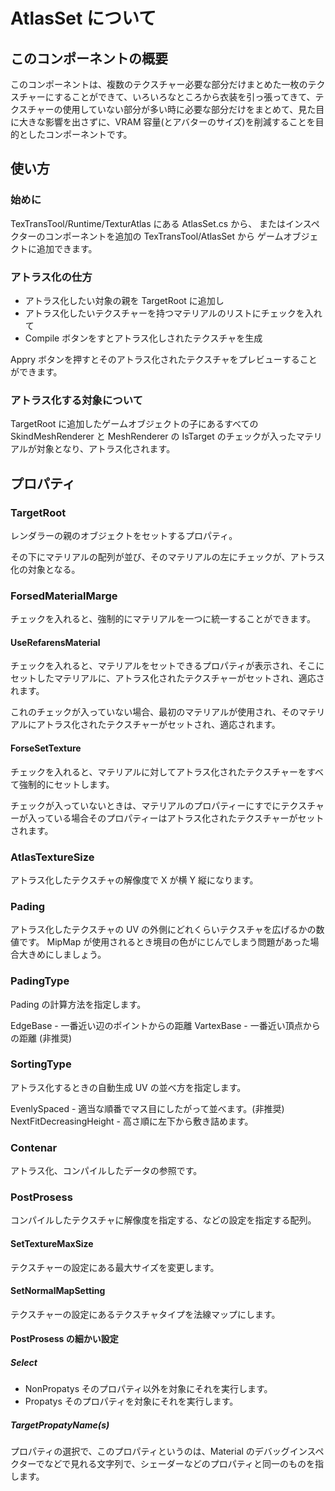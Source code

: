 # AtlasSet について

## このコンポーネントの概要

このコンポーネントは、複数のテクスチャー必要な部分だけまとめた一枚のテクスチャーにすることができて、いろいろなところから衣装を引っ張ってきて、テクスチャーの使用していない部分が多い時に必要な部分だけをまとめて、見た目に大きな影響を出さずに、VRAM 容量(とアバターのサイズ)を削減することを目的としたコンポーネントです。

## 使い方

### 始めに

TexTransTool/Runtime/TexturAtlas にある AtlasSet.cs から、
またはインスペクターのコンポーネントを追加の TexTransTool/AtlasSet から
ゲームオブジェクトに追加できます。

### アトラス化の仕方

- アトラス化したい対象の親を TargetRoot に追加し
- アトラス化したいテクスチャーを持つマテリアルのリストにチェックを入れて
- Compile ボタンをすとアトラス化しされたテクスチャを生成

Appry ボタンを押すとそのアトラス化されたテクスチャをプレビューすることができます。

### アトラス化する対象について

TargetRoot に追加したゲームオブジェクトの子にあるすべての SkindMeshRenderer と MeshRenderer の IsTarget のチェックが入ったマテリアルが対象となり、アトラス化されます。

## プロパティ

### TargetRoot

レンダラーの親のオブジェクトをセットするプロパティ。

その下にマテリアルの配列が並び、そのマテリアルの左にチェックが、アトラス化の対象となる。

### ForsedMaterialMarge

チェックを入れると、強制的にマテリアルを一つに統一することができます。

#### UseRefarensMaterial

チェックを入れると、マテリアルをセットできるプロパティが表示され、そこにセットしたマテリアルに、アトラス化されたテクスチャーがセットされ、適応されます。

これのチェックが入っていない場合、最初のマテリアルが使用され、そのマテリアルにアトラス化されたテクスチャーがセットされ、適応されます。

#### ForseSetTexture

チェックを入れると、マテリアルに対してアトラス化されたテクスチャーをすべて強制的にセットします。

チェックが入っていないときは、マテリアルのプロパティーにすでにテクスチャーが入っている場合そのプロパティーはアトラス化されたテクスチャーがセットされます。

### AtlasTextureSize

アトラス化したテクスチャの解像度で X が横 Y 縦になります。

### Pading

アトラス化したテクスチャの UV の外側にどれくらいテクスチャを広げるかの数値です。
MipMap が使用されるとき境目の色がにじんでしまう問題があった場合大きめにしましょう。

### PadingType

Pading の計算方法を指定します。

EdgeBase - 一番近い辺のポイントからの距離
VartexBase - 一番近い頂点からの距離 (非推奨)

### SortingType

アトラス化するときの自動生成 UV の並べ方を指定します。

EvenlySpaced - 適当な順番でマス目にしたがって並べます。(非推奨)
NextFitDecreasingHeight - 高さ順に左下から敷き詰めます。

### Contenar

アトラス化、コンパイルしたデータの参照です。

### PostProsess

コンパイルしたテクスチャに解像度を指定する、などの設定を指定する配列。

#### SetTextureMaxSize

テクスチャーの設定にある最大サイズを変更します。

#### SetNormalMapSetting

テクスチャーの設定にあるテクスチャタイプを法線マップにします。

#### PostProsess の細かい設定

##### Select

- NonPropatys そのプロパティ以外を対象にそれを実行します。
- Propatys そのプロパティを対象にそれを実行します。

##### TargetPropatyName(s)

プロパティの選択で、このプロパティというのは、Material のデバッグインスペクターでなどで見れる文字列で、シェーダーなどのプロパティと同一のものを指します。
